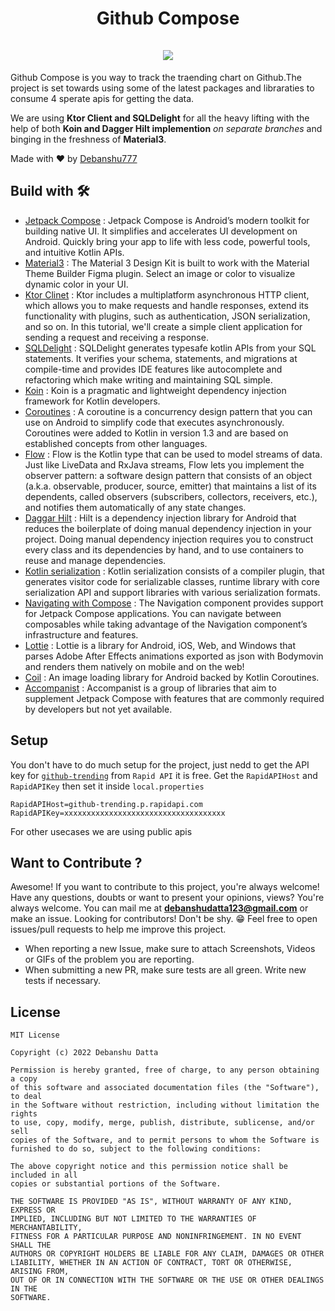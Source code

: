 <h1 align="center">
Github Compose
<br>
<br>
<img src="https://github.com/Debanshu777/Compose-Github/blob/master/assets/GithubCompose.gif" />
</h1>

<p>
Github Compose is you way to track the traending chart on Github.The project is set towards using some of the latest packages and libraraties to consume 4 sperate apis for getting the data.</p>
<p>We are using <b>Ktor Client and SQLDelight</b> for all the heavy lifting with the help of both <b>Koin and Dagger Hilt implemention</b> <i>on separate branches</i> and binging in the freshness of <b>Material3</b>.</p>
<p>Made with ❤️ by <a href="https://github.com/Debanshu777">Debanshu777</a></p>

## Build with 🛠
- <a href="https://developer.android.com/jetpack/compose">Jetpack Compose</a> : Jetpack Compose is Android’s modern toolkit for building native UI. It simplifies and accelerates UI development on Android. Quickly bring your app to life with less code, powerful tools, and intuitive Kotlin APIs.
- <a href="https://m3.material.io/">Material3</a> : The Material 3 Design Kit is built to work with the Material Theme Builder Figma plugin. Select an image or color to visualize dynamic color in your UI.
- <a href="https://ktor.io/docs/getting-started-ktor-client.html">Ktor Clinet</a> : Ktor includes a multiplatform asynchronous HTTP client, which allows you to make requests and handle responses, extend its functionality with plugins, such as authentication, JSON serialization, and so on. In this tutorial, we'll create a simple client application for sending a request and receiving a response.
- <a href="https://cashapp.github.io/sqldelight/">SQLDelight</a> : SQLDelight generates typesafe kotlin APIs from your SQL statements. It verifies your schema, statements, and migrations at compile-time and provides IDE features like autocomplete and refactoring which make writing and maintaining SQL simple.
- <a href="https://insert-koin.io/">Koin</a> : Koin is a pragmatic and lightweight dependency injection framework for Kotlin developers.
- <a href="https://kotlinlang.org/docs/coroutines-overview.html">Coroutines</a> : A coroutine is a concurrency design pattern that you can use on Android to simplify code that executes asynchronously. Coroutines were added to Kotlin in version 1.3 and are based on established concepts from other languages.
- <a href="https://developer.android.com/kotlin/flow">Flow</a> : Flow is the Kotlin type that can be used to model streams of data. Just like LiveData and RxJava streams, Flow lets you implement the observer pattern: a software design pattern that consists of an object (a.k.a. observable, producer, source, emitter) that maintains a list of its dependents, called observers (subscribers, collectors, receivers, etc.), and notifies them automatically of any state changes. 
- <a href="https://developer.android.com/training/dependency-injection/hilt-android">Daggar Hilt</a> : Hilt is a dependency injection library for Android that reduces the boilerplate of doing manual dependency injection in your project. Doing manual dependency injection requires you to construct every class and its dependencies by hand, and to use containers to reuse and manage dependencies.
- <a href="https://github.com/Kotlin/kotlinx.serialization">Kotlin serialization</a> : Kotlin serialization consists of a compiler plugin, that generates visitor code for serializable classes, runtime library with core serialization API and support libraries with various serialization formats.
- <a href="https://developer.android.com/jetpack/compose/navigation">Navigating with Compose</a> : The Navigation component provides support for Jetpack Compose applications. You can navigate between composables while taking advantage of the Navigation component’s infrastructure and features.
- <a href="http://airbnb.io/lottie/#/android-compose">Lottie</a> : Lottie is a library for Android, iOS, Web, and Windows that parses Adobe After Effects animations exported as json with Bodymovin and renders them natively on mobile and on the web!
- <a href="https://coil-kt.github.io/coil/">Coil</a> : An image loading library for Android backed by Kotlin Coroutines.
- <a href="https://github.com/google/accompanist">Accompanist</a> : Accompanist is a group of libraries that aim to supplement Jetpack Compose with features that are commonly required by developers but not yet available.

## Setup
You don't have to do much setup for the project, just nedd to get the API key for <a href="https://rapidapi.com/targaryen.akane/api/github-trending">`github-trending`</a> from `Rapid API` it is free. Get the `RapidAPIHost` and `RapidAPIKey` then set it inside `local.properties`
```
RapidAPIHost=github-trending.p.rapidapi.com
RapidAPIKey=xxxxxxxxxxxxxxxxxxxxxxxxxxxxxxxxxxxx
```
For other usecases we are using public apis


## Want to Contribute ?
Awesome! If you want to contribute to this project, you're always welcome!
Have any questions, doubts or want to present your opinions, views? You're always welcome. You can mail me at <b>debanshudatta123@gmail.com</b> or make an issue.
Looking for contributors! Don't be shy. 😁 Feel free to open issues/pull requests to help me improve this project.

- When reporting a new Issue, make sure to attach Screenshots, Videos or GIFs of the problem you are reporting.
- When submitting a new PR, make sure tests are all green. Write new tests if necessary.

## License
```
MIT License

Copyright (c) 2022 Debanshu Datta

Permission is hereby granted, free of charge, to any person obtaining a copy
of this software and associated documentation files (the "Software"), to deal
in the Software without restriction, including without limitation the rights
to use, copy, modify, merge, publish, distribute, sublicense, and/or sell
copies of the Software, and to permit persons to whom the Software is
furnished to do so, subject to the following conditions:

The above copyright notice and this permission notice shall be included in all
copies or substantial portions of the Software.

THE SOFTWARE IS PROVIDED "AS IS", WITHOUT WARRANTY OF ANY KIND, EXPRESS OR
IMPLIED, INCLUDING BUT NOT LIMITED TO THE WARRANTIES OF MERCHANTABILITY,
FITNESS FOR A PARTICULAR PURPOSE AND NONINFRINGEMENT. IN NO EVENT SHALL THE
AUTHORS OR COPYRIGHT HOLDERS BE LIABLE FOR ANY CLAIM, DAMAGES OR OTHER
LIABILITY, WHETHER IN AN ACTION OF CONTRACT, TORT OR OTHERWISE, ARISING FROM,
OUT OF OR IN CONNECTION WITH THE SOFTWARE OR THE USE OR OTHER DEALINGS IN THE
SOFTWARE.
```
